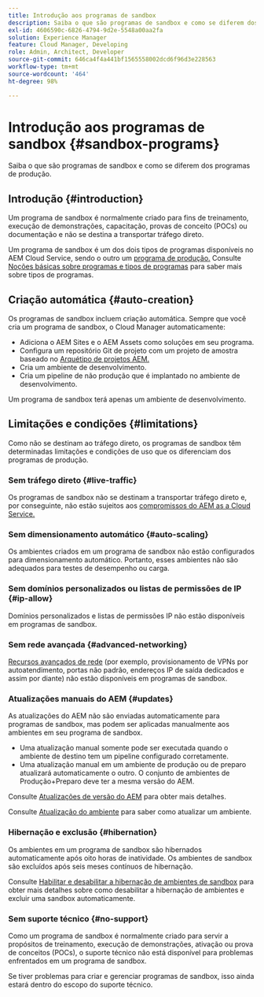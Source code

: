 ```yaml
---
title: Introdução aos programas de sandbox
description: Saiba o que são programas de sandbox e como se diferem dos programas de produção.
exl-id: 4606590c-6826-4794-9d2e-5548a00aa2fa
solution: Experience Manager
feature: Cloud Manager, Developing
role: Admin, Architect, Developer
source-git-commit: 646ca4f4a441bf1565558002dcd6f96d3e228563
workflow-type: tm+mt
source-wordcount: '464'
ht-degree: 98%

---
```



# Introdução aos programas de sandbox {#sandbox-programs}

Saiba o que são programas de sandbox e como se diferem dos programas de produção.

## Introdução {#introduction}

Um programa de sandbox é normalmente criado para fins de treinamento, execução de demonstrações, capacitação, provas de conceito (POCs) ou documentação e não se destina a transportar tráfego direto.

Um programa de sandbox é um dos dois tipos de programas disponíveis no AEM Cloud Service, sendo o outro um [programa de produção.](introduction-production-programs.md) Consulte [Noções básicas sobre programas e tipos de programas](/help/implementing/cloud-manager/getting-access-to-aem-in-cloud/program-types.md) para saber mais sobre tipos de programas.

## Criação automática {#auto-creation}

Os programas de sandbox incluem criação automática. Sempre que você cria um programa de sandbox, o Cloud Manager automaticamente:

* Adiciona o AEM Sites e o AEM Assets como soluções em seu programa.
* Configura um repositório Git de projeto com um projeto de amostra baseado no [Arquétipo de projetos AEM.](https://experienceleague.adobe.com/docs/experience-manager-core-components/using/developing/archetype/overview.html?lang=pt-BR)
* Cria um ambiente de desenvolvimento.
* Cria um pipeline de não produção que é implantado no ambiente de desenvolvimento.

Um programa de sandbox terá apenas um ambiente de desenvolvimento.

## Limitações e condições {#limitations}

Como não se destinam ao tráfego direto, os programas de sandbox têm determinadas limitações e condições de uso que os diferenciam dos programas de produção.

### Sem tráfego direto {#live-traffic}

Os programas de sandbox não se destinam a transportar tráfego direto e, por conseguinte, não estão sujeitos aos [compromissos do AEM as a Cloud Service.](https://www.adobe.com/pt/legal/service-commitments.html)

### Sem dimensionamento automático {#auto-scaling}

Os ambientes criados em um programa de sandbox não estão configurados para dimensionamento automático. Portanto, esses ambientes não são adequados para testes de desempenho ou carga.

### Sem domínios personalizados ou listas de permissões de IP {#ip-allow}

Domínios personalizados e listas de permissões IP não estão disponíveis em programas de sandbox.

### Sem rede avançada {#advanced-networking}

[Recursos avançados de rede](/help/security/configuring-advanced-networking.md) (por exemplo, provisionamento de VPNs por autoatendimento, portas não padrão, endereços IP de saída dedicados e assim por diante) não estão disponíveis em programas de sandbox.

### Atualizações manuais do AEM {#updates}

As atualizações do AEM não são enviadas automaticamente para programas de sandbox, mas podem ser aplicadas manualmente aos ambientes em seu programa de sandbox.

* Uma atualização manual somente pode ser executada quando o ambiente de destino tem um pipeline configurado corretamente.
* Uma atualização manual em um ambiente de produção ou de preparo atualizará automaticamente o outro. O conjunto de ambientes de Produção+Preparo deve ter a mesma versão do AEM.

Consulte [Atualizações de versão do AEM](/help/implementing/deploying/aem-version-updates.md) para obter mais detalhes.

Consulte [Atualização do ambiente](/help/implementing/cloud-manager/manage-environments.md#updating-dev-environment) para saber como atualizar um ambiente.

### Hibernação e exclusão {#hibernation}

Os ambientes em um programa de sandbox são hibernados automaticamente após oito horas de inatividade. Os ambientes de sandbox são excluídos após seis meses contínuos de hibernação.

Consulte [Habilitar e desabilitar a hibernação de ambientes de sandbox](/help/implementing/cloud-manager/getting-access-to-aem-in-cloud/hibernating-environments.md) para obter mais detalhes sobre como desabilitar a hibernação de ambientes e excluir uma sandbox automaticamente.

### Sem suporte técnico {#no-support}

Como um programa de sandbox é normalmente criado para servir a propósitos de treinamento, execução de demonstrações, ativação ou prova de conceitos (POCs), o suporte técnico não está disponível para problemas enfrentados em um programa de sandbox.

Se tiver problemas para criar e gerenciar programas de sandbox, isso ainda estará dentro do escopo do suporte técnico.
